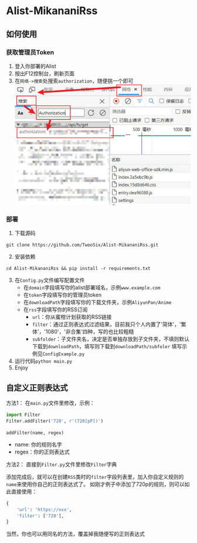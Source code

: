 # Alist-MikananiRss
## 如何使用
### 获取管理员Token
1. 登入你部署的Alist
2. 按出F12控制台，刷新页面
3. 在`网络->搜索`处搜索`authorization`，随便挑一个即可
	![avatar](imgs/getToken.jpg)
### 部署
1. 下载源码
```shell
git clone https://github.com/TwooSix/Alist-MikananiRss.git
```
2. 安装依赖
```shell
cd Alist-MikananiRss && pip install -r requirements.txt
```
3. 在`Config.py`文件编写配置文件
	 - 在`domain`字段填写你的alist部署域名，示例`www.example.com`
	 - 在`token`字段填写你的管理员token
	 - 在`downloadPath`字段填写你的下载文件夹，示例`AliyunPan/Anime`
	 - 在`rss`字段填写你的RSS订阅
		- `url`：你从蜜柑计划获取的RSS链接
		- `filter`：通过正则表达式过滤结果，目前我只个人内置了'简体'，'繁体'，'1080'，'非合集'四种，写的也比较粗糙
		- `subfolder`：子文件夹名，决定是否单独存放到子文件夹，不填则默认下载到`downloadPath`，填写则下载到`downloadPath/subfoler`
		填写示例见`ConfigExample.py`
1. 运行代码`python main.py`
2. Enjoy
## 自定义正则表达式
方法1：
在`main.py`文件里修改，示例：
```python
import Filter
Filter.addFilter('720', r'(720[pP])')
```
`addFilter(name, regex)`
- name: 你的规则名字
- regex：你的正则表达式

方法2：
直接到`Filter.py`文件里修改`Filter`字典

添加完成后，就可以在创建`RSS`类时的`filter`字段列表里，加入你自定义规则的`name`来使用你自己的正则表达式了。
如刚才例子中添加了720p的规则，则可以如此直接使用：
```python
{
	'url': 'https://xxx',
	'filter': ['720'],
}
```
当然，你也可以用同名的方法，覆盖掉我随便写的正则表达式